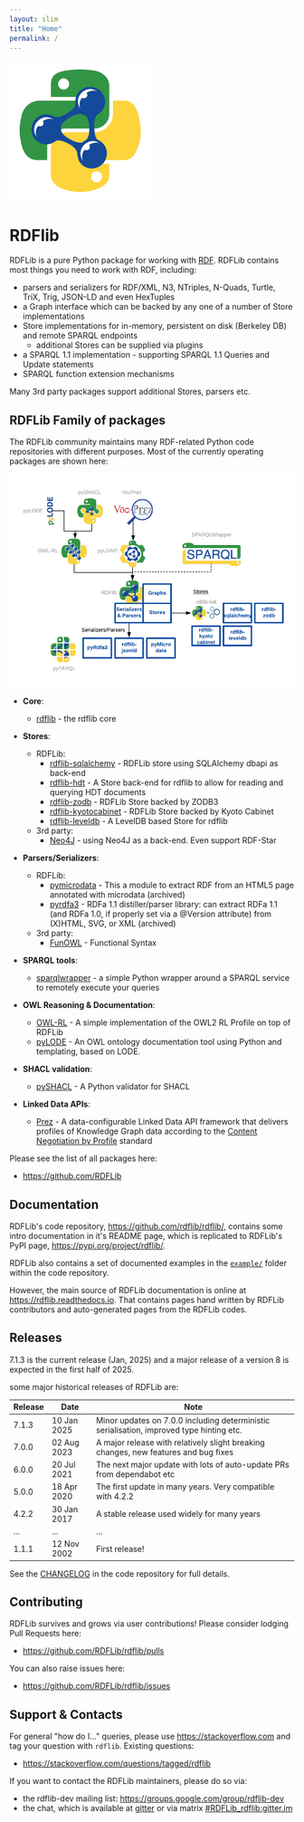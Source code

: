 ```yaml
---
layout: slim
title: "Home"
permalink: /
---
```

![](images/RDFlib-250.png)

# RDFlib
RDFLib is a pure Python package for working with [RDF](http://www.w3.org/RDF/). RDFLib contains most things you need to work with RDF, including:

* parsers and serializers for RDF/XML, N3, NTriples, N-Quads, Turtle, TriX, Trig, JSON-LD and even HexTuples
* a Graph interface which can be backed by any one of a number of Store implementations
* Store implementations for in-memory, persistent on disk (Berkeley DB) and remote SPARQL endpoints
    * additional Stores can be supplied via plugins 
* a SPARQL 1.1 implementation - supporting SPARQL 1.1 Queries and Update statements
* SPARQL function extension mechanisms

Many 3rd party packages support additional Stores, parsers etc.

## RDFLib Family of packages
The RDFLib community maintains many RDF-related Python code repositories with different purposes. Most of the currently
operating packages are shown here:

![](images/rdflib-packages.png)  

* **Core**:
    * [rdflib](https://github.com/RDFLib/rdflib) - the rdflib core

* **Stores**:   
    * RDFLib:  
       * [rdflib-sqlalchemy](https://github.com/RDFLib/rdflib-sqlalchemy) - RDFLib store using SQLAlchemy dbapi as back-end
       * [rdflib-hdt](https://github.com/RDFLib/rdflib-hdt) - A Store back-end for rdflib to allow for reading and querying HDT documents
       * [rdflib-zodb](https://github.com/RDFLib/rdflib-zodb) - RDFLib Store backed by ZODB3
       * [rdflib-kyotocabinet](https://github.com/RDFLib/rdflib-kyotocabinet) - RDFLib Store backed by Kyoto Cabinet
       * [rdflib-leveldb](https://github.com/RDFLib/rdflib-leveldb) - A LevelDB based Store for rdflib 
    * 3rd party:
       * [Neo4J](https://github.com/neo4j-labs/rdflib-neo4j) - using Neo4J as a back-end. Even support RDF-Star

* **Parsers/Serializers**:
   * RDFLib:
       * [pymicrodata](https://github.com/RDFLib/pymicrodata) - This a module to extract RDF from an HTML5 page annotated with microdata (archived)
       * [pyrdfa3](https://github.com/RDFLib/pyrdfa3) - RDFa 1.1 distiller/parser library: can extract RDFa 1.1 (and RDFa 1.0, if properly set via a @Version attribute) from (X)HTML, SVG, or XML (archived)
   * 3rd party:
       * [FunOWL](https://github.com/hsolbrig/funowl) - Functional Syntax

* **SPARQL tools**:
    * [sparqlwrapper](https://github.com/RDFLib/sparqlwrapper) - a simple Python wrapper around a SPARQL service to remotely execute your queries

* **OWL Reasoning & Documentation**:    
    * [OWL-RL](https://github.com/RDFLib/OWL-RL) - A simple implementation of the OWL2 RL Profile on top of RDFLib
    * [pyLODE](https://github.com/RDFLib/pyLODE) - An OWL ontology documentation tool using Python and templating, based on LODE.

* **SHACL validation**:
    * [pySHACL](https://github.com/RDFLib/pySHACL) - A Python validator for SHACL

* **Linked Data APIs**:
    * [Prez](https://github.com/RDFLib/prez) - A data-configurable Linked Data API framework that delivers profiles of Knowledge Graph data according to the [Content Negotiation by Profile](https://w3c.github.io/dx-connegp/connegp/) standard

Please see the list of all packages here:

* <https://github.com/RDFLib>


## Documentation

RDFLib's code repository, <https://github.com/rdflib/rdflib/>, contains some intro documentation in it's README page, 
which is replicated to RDFLib's PyPI page, <https://pypi.org/project/rdflib/>.

RDFLib also contains a set of documented examples in the [`example/`](https://github.com/RDFLib/rdflib/tree/main/examples)
folder within the code repository.

However, the main source of RDFLib documentation is online at <https://rdflib.readthedocs.io>. That contains pages hand written 
by RDFLib contributors and auto-generated pages from the RDFLib codes.


## Releases
7.1.3 is the current release (Jan, 2025) and a major release of a version 8 is expected in the first half of 2025.

some major historical releases of RDFLib are:

| **Release** | **Date**    | **Note**                                                                                  |
|-------------|-------------|-------------------------------------------------------------------------------------------|
| 7.1.3       | 10 Jan 2025 | Minor updates on 7.0.0 including deterministic serialisation, improved type hinting etc.  |
| 7.0.0       | 02 Aug 2023 | A major release with relatively slight breaking changes, new features and bug fixes       |
| 6.0.0       | 20 Jul 2021 | The next major update with lots of auto-update PRs from dependabot etc                    |
| 5.0.0       | 18 Apr 2020 | The first update in many years. Very compatible with 4.2.2                                |
| 4.2.2       | 30 Jan 2017 | A stable release used widely for many years                                               |
| ...         | ...         | ...                                                                                       |
| 1.1.1       | 12 Nov 2002 | First release!                                                                            |

See the [CHANGELOG](https://github.com/RDFLib/rdflib/blob/main/CHANGELOG.md) in the code repository for full details.

## Contributing
RDFLib survives and grows via user contributions! Please consider lodging Pull Requests here:

* <https://github.com/RDFLib/rdflib/pulls>

You can also raise issues here:

* <https://github.com/RDFLib/rdflib/issues>


## Support & Contacts
For general "how do I..." queries, please use https://stackoverflow.com and tag your question with `rdflib`.
Existing questions:

* <https://stackoverflow.com/questions/tagged/rdflib>

If you want to contact the RDFLib maintainers, please do so via:

* the rdflib-dev mailing list: <https://groups.google.com/group/rdflib-dev>
* the chat, which is available at [gitter](https://gitter.im/RDFLib/rdflib) or via matrix [#RDFLib_rdflib:gitter.im](https://matrix.to/#/#RDFLib_rdflib:gitter.im)
